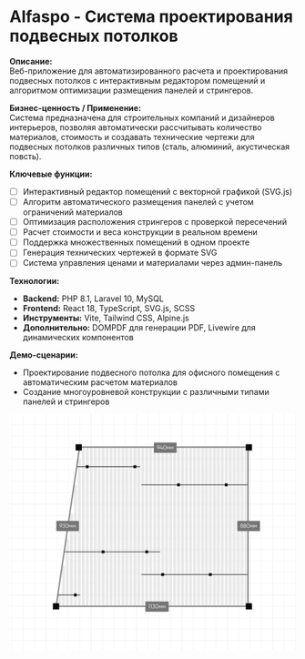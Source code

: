 # Alfaspo - Система проектирования подвесных потолков

**Описание:**  
Веб-приложение для автоматизированного расчета и проектирования подвесных потолков с интерактивным редактором помещений и алгоритмом оптимизации размещения панелей и стрингеров.

**Бизнес-ценность / Применение:**  
Система предназначена для строительных компаний и дизайнеров интерьеров, позволяя автоматически рассчитывать количество материалов, стоимость и создавать технические чертежи для подвесных потолков различных типов (сталь, алюминий, акустическая повсть).

**Ключевые функции:**

-   [ ] Интерактивный редактор помещений с векторной графикой (SVG.js)
-   [ ] Алгоритм автоматического размещения панелей с учетом ограничений материалов
-   [ ] Оптимизация расположения стрингеров с проверкой пересечений
-   [ ] Расчет стоимости и веса конструкции в реальном времени
-   [ ] Поддержка множественных помещений в одном проекте
-   [ ] Генерация технических чертежей в формате SVG
-   [ ] Система управления ценами и материалами через админ-панель

**Технологии:**

-   **Backend:** PHP 8.1, Laravel 10, MySQL
-   **Frontend:** React 18, TypeScript, SVG.js, SCSS
-   **Инструменты:** Vite, Tailwind CSS, Alpine.js
-   **Дополнительно:** DOMPDF для генерации PDF, Livewire для динамических компонентов

**Демо-сценарии:**

-   Проектирование подвесного потолка для офисного помещения с автоматическим расчетом материалов
-   Создание многоуровневой конструкции с различными типами панелей и стрингеров

![Пример работы системы](docs/example.png)

